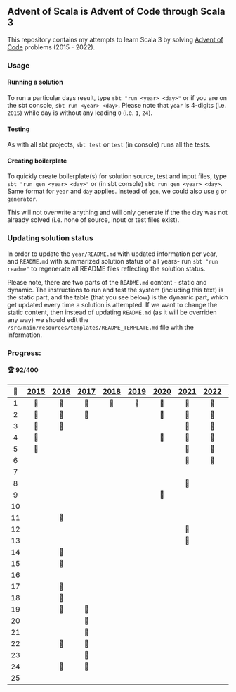 ## Advent of Scala is Advent of Code through Scala 3

This repository contains my attempts to learn Scala 3 by solving [Advent of Code](http://adventofcode.com) problems (2015 - 2022).

### Usage

#### Running a solution

To run a particular days result, type `sbt "run <year> <day>"` or if you are on the sbt console, `sbt run <year> <day>`. Please note that `year` is 4-digits (i.e. `2015`) while day is without any leading `0` (i.e. `1`, `24`).

#### Testing

As with all sbt projects, `sbt test` or `test` (in console) runs all the tests.

#### Creating boilerplate

To quickly create boilerplate(s) for solution source, test and input files, type `sbt "run gen <year> <day>"` or (in sbt console) `sbt run gen <year> <day>`. Same format for `year` and `day` applies. Instead of `gen`, we could also use `g` or `generator`. 

This will not overwrite anything and will only generate if the the day was not already solved (i.e. none of source, input or test files exist).

### Updating solution status

In order to update the `year/README.md` with updated information per year, and `README.md` with summarized solution status of all years- run `sbt "run readme"` to regenerate all README files reflecting the solution status.

Please note, there are two parts of the `README.md` content - static and dynamic. The instructions to run and test the system (including this text) is the static part, and the table (that you see below) is the dynamic part, which get updated every time a solution is attempted. If we want to change the static content, then instead of updating `README.md` (as it will be overriden any way) we should edit the `/src/main/resources/templates/README_TEMPLATE.md` file with the information. 

### Progress:

#### :trophy: 92/400

|:calendar:|[2015](/src/main/scala/advent_of_scala/2015)|[2016](/src/main/scala/advent_of_scala/2016)|[2017](/src/main/scala/advent_of_scala/2017)|[2018](/src/main/scala/advent_of_scala/2018)|[2019](/src/main/scala/advent_of_scala/2019)|[2020](/src/main/scala/advent_of_scala/2020)|[2021](/src/main/scala/advent_of_scala/2021)|[2022](/src/main/scala/advent_of_scala/2022)|[2023](/src/main/scala/advent_of_scala/2023)|
|:-:| :---: | :---: | :---: | :---: | :---: | :---: | :---: | :---: | :---: |
|1|:1st_place_medal:|:1st_place_medal:|:1st_place_medal:|:1st_place_medal:|:1st_place_medal:|:1st_place_medal:|:1st_place_medal:|:1st_place_medal:|:1st_place_medal:|
|2|:1st_place_medal:|:1st_place_medal:|:1st_place_medal:|||:1st_place_medal:|:1st_place_medal:|:1st_place_medal:||
|3|:1st_place_medal:|:1st_place_medal:|||||:1st_place_medal:|:1st_place_medal:||
|4|:1st_place_medal:|||||:1st_place_medal:|:1st_place_medal:|:1st_place_medal:||
|5|:1st_place_medal:||||||:1st_place_medal:|:1st_place_medal:||
|6|||||||:1st_place_medal:|:1st_place_medal:||
|7||||||||||
|8|||||||:1st_place_medal:|||
|9||||||:1st_place_medal:||||
|10||||||||||
|11||:1st_place_medal:||||||||
|12|||||||:1st_place_medal:|||
|13|||||||:1st_place_medal:|||
|14||:1st_place_medal:||||||||
|15||:1st_place_medal:||||||||
|16||||||||||
|17||:1st_place_medal:||||||||
|18||:1st_place_medal:||||||||
|19||:1st_place_medal:|:1st_place_medal:|||||||
|20|||:1st_place_medal:|||||||
|21|||:1st_place_medal:|||||||
|22||:1st_place_medal:|:1st_place_medal:|||||||
|23|||:1st_place_medal:|||||||
|24||:1st_place_medal:|:1st_place_medal:|||||||
|25||||||||||